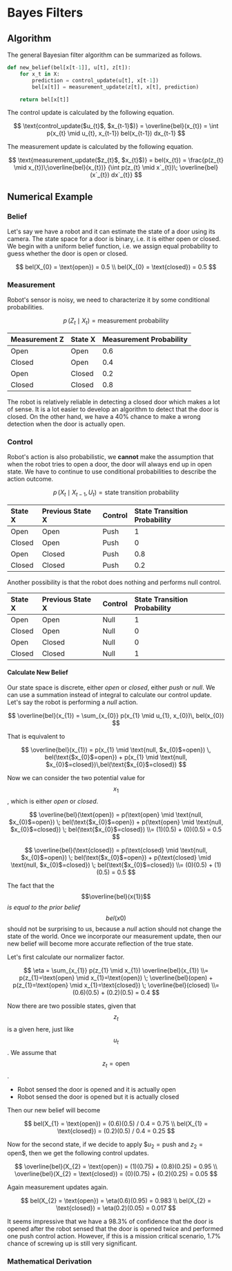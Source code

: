 # Bayes Filters

## Algorithm

The general Bayesian filter algorithm can be summarized as follows.

```python
def new_belief(bel[x[t-1]], u[t], z[t]):
    for x_t in X:
        prediction = control_update(u[t], x[t-1])
        bel[x[t]] = measurement_update(z[t], x[t], prediction)

    return bel[x[t]]
```

The control update is calculated by the following equation.

$$
\text{control_update($u_{t}$, $x_{t-1}$)} = \overline{bel}(x_{t}) =  \int p(x_{t} \mid u_{t}, x_{t-1}) bel(x_{t-1}) dx_{t-1}
$$

The measurement update is calculated by the following equation.

$$
\text{measurement_update($z_{t}$, $x_{t}$)} = bel(x_{t}) = 
\frac{p(z_{t} \mid x_{t})\;\overline{bel}(x_{t})}
{\int p(z_{t} \mid x`_{t})\; \overline{bel}(x`_{t}) dx`_{t}}
$$

## Numerical Example

### Belief

Let's say we have a robot and it can estimate the state of a door using its camera. The state space for a door is binary, i.e. it is either open or closed. We begin with a uniform belief function, i.e. we assign equal probability to guess whether the door is open or closed.

$$
bel(X_{0} = \text{open}) = 0.5 \\
bel(X_{0} = \text{closed}) = 0.5
$$

### Measurement

Robot's sensor is noisy, we need to characterize it by some conditional probabilities.

$$
p\,(Z_{t} \mid X_{t}) = \text{measurement probability}
$$

| Measurement Z | State X | Measurement Probability |
| :--- | :--- | :--- |
| Open | Open | 0.6 |
| Closed | Open | 0.4 |
| Open | Closed | 0.2 |
| Closed | Closed | 0.8 |

The robot is relatively reliable in detecting a closed door which makes a lot of sense. It is a lot easier to develop an algorithm to detect that the door is closed. On the other hand, we have a 40% chance to make a wrong detection when the door is actually open.

### Control

Robot's action is also probabilistic, we **cannot** make the assumption that when the robot tries to open a door, the door will always end up in open state. We have to continue to use conditional probabilities to describe the action outcome.



$$
p\,(X_{t} \mid X_{t-1}, U_{t}) = \text{state transition probability}
$$

| State X | Previous State X | Control | State Transition Probability |
| :--- | :--- | :--- | :--- |
| Open | Open | Push | 1 |
| Closed | Open | Push | 0 |
| Open | Closed | Push | 0.8 |
| Closed | Closed | Push | 0.2 |

Another possibility is that the robot does nothing and performs null control.

| State X | Previous State X | Control | State Transition Probability |
| :--- | :--- | :--- | :--- |
| Open | Open | Null | 1 |
| Closed | Open | Null | 0 |
| Open | Closed | Null | 0 |
| Closed | Closed | Null | 1 |

#### Calculate New Belief

Our state space is discrete, either _open_ or _closed_, either _push_ or _null_. We can use a summation instead of integral to calculate our control update. Let's say the robot is performing a _null_ action.

$$
\overline{bel}(x_{1}) = \sum_{x_{0}} p(x_{1} \mid u_{1}, x_{0})\, bel(x_{0})
$$

That is equivalent to

$$
\overline{bel}(x_{1}) = p(x_{1} \mid \text{null, $x_{0}$=open}) \, bel(\text{$x_{0}$=open}) + p(x_{1} \mid \text{null, $x_{0}$=closed})\,bel(\text{$x_{0}$=closed})
$$

Now we can consider the two potential value for $$x_{1}$$, which is either _open_ or _closed_.

$$
\overline{bel}(\text{open}) = p(\text{open} \mid \text{null, $x_{0}$=open}) \; bel(\text{$x_{0}$=open}) + p(\text{open} \mid \text{null, $x_{0}$=closed}) \; bel(\text{$x_{0}$=closed}) \\= (1)(0.5) + (0)(0.5) = 0.5
$$

$$
\overline{bel}(\text{closed}) = p(\text{closed} \mid \text{null, $x_{0}$=open}) \; bel(\text{$x_{0}$=open}) + p(\text{closed} \mid \text{null, $x_{0}$=closed}) \; bel(\text{$x_{0}$=closed}) \\= (0)(0.5) + (1)(0.5) = 0.5
$$

The fact that the $$\overline{bel}(x{1})$$ _is equal to the prior belief_ $$bel(x{0})$$ should not be surprising to us, because a _null_ action should not change the state of the world. Once we incorporate our measurement update, then our new belief will become more accurate reflection of the true state.

Let's first calculate our normalizer factor.

$$
\eta = \sum_{x_{1}} p(z_{1} \mid x_{1}) \overline{bel}(x_{1}) \\=
p(z_{1}=\text{open} \mid x_{1}=\text{open}) \; \overline{bel}(open) + 
p(z_{1}=\text{open} \mid x_{1}=\text{closed}) \; \overline{bel}(closed) \\= (0.6)(0.5) + (0.2)(0.5) = 0.4
$$

Now there are two possible states, given that $$z_{t}$$ is a given here, just like $$u_{t}$$. We assume that $$z_{t} = \text{open}$$.

* Robot sensed the door is opened and it is actually open
* Robot sensed the door is opened but it is actually closed

Then our new belief will become

$$
bel(X_{1} = \text{open}) = (0.6)(0.5) / 0.4 = 0.75 \\
bel(X_{1} = \text{closed}) = (0.2)(0.5) / 0.4 = 0.25
$$

Now for the second state, if we decide to apply $$u_{2} = \text{push}$ and $z_{2} = \text{open}$$, then we get the following control updates.

$$
\overline{bel}(X_{2} = \text{open}) = (1)(0.75) + (0.8)(0.25) = 0.95 \\
\overline{bel}(X_{2} = \text{closed}) = (0)(0.75) + (0.2)(0.25) = 0.05
$$

Again measurement updates again.

$$
bel(X_{2} = \text{open}) = \eta(0.6)(0.95) = 0.983 \\
bel(X_{2} = \text{closed}) = \eta(0.2)(0.05) = 0.017
$$

It seems impressive that we have a 98.3% of confidence that the door is opened after the robot sensed that the door is opened twice and performed one push control action. However, if this is a mission critical scenario, 1.7% chance of screwing up is still very significant.

### Mathematical Derivation

